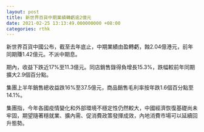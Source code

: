 ```yaml
---
layout: post
title: 新世界百貨中期業績轉虧逾2億元
date: 2021-02-25 13:13:49.000000000 +08:00
categories: rthk
---
```


新世界百貨中國公布，截至去年底止，中期業績由盈轉虧，蝕2.04億港元，前年同期賺1.42億元。不派中期息。

期內，收益下跌近17%至11.3億元。同店銷售錄得負增長15.3%，跌幅較前年同期擴大2.9個百分點。

集團上半年銷售總收益跌16%至37.5億元，商品銷售毛利率按年跌1.6個百分點至14.1%。

集團指，今年各國疫情變化和外部環境不穩定性仍然較大，中國經濟恢復基礎尚未牢固，期望隨著穩就業、擴內需、促消費政策發揮成效，內地消費市場可以延續回升態勢。

